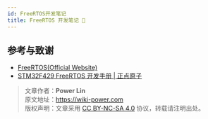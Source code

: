 ```yaml
---
id: FreeRTOS开发笔记
title: FreeRTOS 开发笔记 🚧
---
```


## 参考与致谢

- [FreeRTOS(Official Website)](https://www.freertos.org/)
- [STM32F429 FreeRTOS 开发手册 | 正点原子](https://www.amobbs.com/forum.php?mod=attachment&aid=NDE1MDY4fDZkYTVmZjIzfDE2NTUxMTY4NjB8MHw1NjkzMTMw)

> 文章作者：**Power Lin**  
> 原文地址：<https://wiki-power.com>  
> 版权声明：文章采用 [CC BY-NC-SA 4.0](https://creativecommons.org/licenses/by/4.0/deed.zh) 协议，转载请注明出处。

